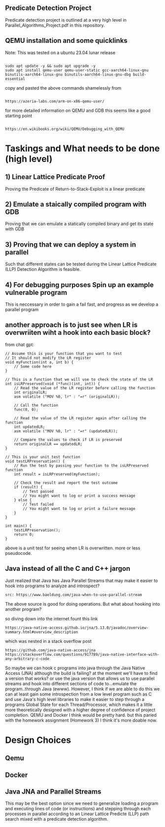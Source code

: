 ## Predicate Detection Project
Predicate detection project is outlined at a very high level in Parallel_Algorithms_Project.pdf in this repository.

## QEMU installation and some quicklinks
Note: This was tested on a ubuntu 23.04 lunar release

```

sudo apt update -y && sudo apt upgrade -y
sudo apt install qemu-user qemu-user-static gcc-aarch64-linux-gnu binutils-aarch64-linux-gnu binutils-aarch64-linux-gnu-dbg build-essential

```

copy and pasted the above commands shamelessly from

```

https://azeria-labs.com/arm-on-x86-qemu-user/

```

for more detailed information on QEMU and GDB this seems like a good starting point

```

https://en.wikibooks.org/wiki/QEMU/Debugging_with_QEMU

```

# Taskings and What needs to be done (high level)

## 1) Linear Lattice Predicate Proof

Proving the Predicate of Return-to-Stack-Exploit is a linear predicate

## 2) Emulate a staically compiled program with GDB

Proving that we can emulate a statically compiled binary and get its state with GDB 

## 3) Proving that we can deploy a system in parallel 

Such that different states can be tested during the Linear Lattice Predicate (LLP) Detection Algorithm is feasible.  

## 4) For debugging purposes Spin up an example vulnerable program

This is neccessary in order to gain a fail fast, and progress as we develop a parallel program


## another approach is to just see when LR is overwriiten wiht a hook into each basic block?

from chat gpt:

```
// Assume this is your function that you want to test
// It should not modify the LR register
void myFunction(int a, int b) {
    // Some code here
}

// This is a function that we will use to check the state of the LR
int isLRPreserved(void (*func)(int, int)) {
    // Read the value of the LR register before calling the function
    int originalLR;
    asm volatile ("MOV %0, lr" : "=r" (originalLR));

    // Call the function
    func(0, 0);

    // Read the value of the LR register again after calling the function
    int updatedLR;
    asm volatile ("MOV %0, lr" : "=r" (updatedLR));

    // Compare the values to check if LR is preserved
    return originalLR == updatedLR;
}

// This is your unit test function
void testLRPreservation() {
    // Run the test by passing your function to the isLRPreserved function
    int result = isLRPreserved(myFunction);

    // Check the result and report the test outcome
    if (result) {
        // Test passed
        // You might want to log or print a success message
    } else {
        // Test failed
        // You might want to log or print a failure message
    }
}

int main() {
    testLRPreservation();
    return 0;
}
```
above is a unit test for seeing when LR is overwritten. more or less pseudocode.

## Java instead of all the C and C++ jargon
Just realized that Java has Java Parallel Streams that may make it easier to hook into programs to analyze and introspect?

```
src: https://www.baeldung.com/java-when-to-use-parallel-stream
```

The above source is good for doing operations.  But what about hooking into another program?

so diving down into the internet fount this link

```
https://java-native-access.github.io/jna/5.13.0/javadoc/overview-summary.html#overview_description
```
which was nested in a stack overflow post

```
https://github.com/java-native-access/jna
https://stackoverflow.com/questions/917789/java-native-interface-with-any-arbitrary-c-code
```

So maybe we can hook c programs into java through the Java Native Access (JNA) although the build is failing? at the moment we'll have to find a version that works? or use the java version that allows us to use parallel streams and hook into different sections of code to...emulate the program..through Java (ewww). However, I think if we are able to do this we can at least gain some introspection from a low level program such as C and use Java's high level libraries to make it easier to step through a programs Global State for each Thread/Processor, which makes it a little more theoretically designed with a higher degree of confidence of project completion.  QEMU and Docker I think would be pretty hard.  but this paried with the homework assignment (Homework 3) I think it's more doable now.

# Design Choices

## Qemu

## Docker

## Java JNA and Parallel Streams
This may be the best option since we need to generalize loading a program and executing lines of code (or instructions) and stepping through each processes in parallel according to an  Linear Lattice Predicte (LLP) path search mixed with a predicate detection algorithm.


